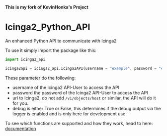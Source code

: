 **This is my fork of KevinHonka's Project**

# Icinga2_Python_API

An enhanced Python API  to communicate with Icinga2

To use it simply import the package like this:

```python
import icinga2_api

icinga2api = icinga2_api.Icinga2API(username = "example", password = "examplepw", url = "http://exampleicinga.de", debug = False)
```

These parameter do the following:
- username of the Icinga2 API-User to access the API
- password the password of the Icinga2 API-User to access the API
- url to Icinga2, do not add `/v1/objects/host` or similar, the API will do it for you.
- debug is either True or False, this determines if the debug output via the logger is enabled and is only here for development use.

To see which functions are supported and how they work, head to here:
[documentation](docs/index.md)
